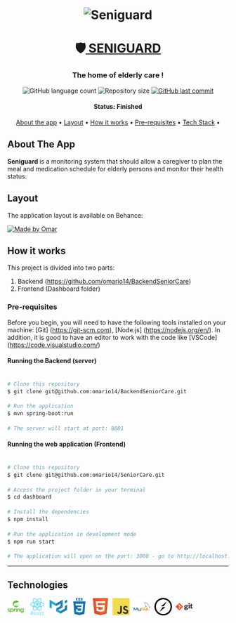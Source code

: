 
<h1 align="center">
    <img alt="Seniguard" title="#Seniguard" width="920" width="520" src="https://mir-s3-cdn-cf.behance.net/project_modules/1400/b8cf4f159411769.639dd0392bc21.png" />
</h1>

<h1 align="center">
   🛡️<a href="#"> SENIGUARD </a>
</h1>

<h3 align="center">
   The home of elderly care !
</h3>

<p align="center">
  <img alt="GitHub language count" src="https://img.shields.io/github/languages/count/omario14/SeniorCare?color=%2304D361">

  <img alt="Repository size" src="https://img.shields.io/github/repo-size/omario14/SeniorCare">

 
  <a href="https://github.com/tgmarinho/README-ecoleta/commits/master">
    <img alt="GitHub last commit" src="https://img.shields.io/github/last-commit/omario14/SeniorCare">
  </a>
    
</p>
<h4 align="center"> 
	 Status: Finished
</h4>

<p align="center">
 <a href="#about-the-app">About the app</a> •
 <a href="#layout">Layout</a> • 
 <a href="#how-it-works">How it works</a> • 
 <a href="#pre-requisites">Pre-requisites</a> • 
 <a href="#technologies">Tech Stack</a> • 

</p>

## About The App
<b> Seniguard </b> is a monitoring system that should
allow a caregiver to plan the meal and
medication schedule for elderly persons and
monitor their health status.

## Layout

The application layout is available on Behance:

<a href="https://www.behance.net/gallery/159411769/Monitoring-system-for-elderly">
  <img alt="Made by Omar" src="https://img.shields.io/badge/Access%20Layout%20-Behance-%2304D361">
</a>

## How it works

This project is divided into two parts:
1. Backend (https://github.com/omario14/BackendSeniorCare)
2. Frontend (Dashboard folder)


### Pre-requisites

Before you begin, you will need to have the following tools installed on your machine:
[Git] (https://git-scm.com), [Node.js] (https://nodejs.org/en/).
In addition, it is good to have an editor to work with the code like [VSCode] (https://code.visualstudio.com/)

#### Running the Backend (server)

```bash

# Clone this repository
$ git clone git@github.com:omario14/BackendSeniorCare.git

# Run the application 
$ mvn spring-boot:run

# The server will start at port: 8081 

```


#### Running the web application (Frontend)

```bash

# Clone this repository
$ git clone git@github.com:omario14/SeniorCare.git

# Access the project folder in your terminal
$ cd dashboard

# Install the dependencies
$ npm install

# Run the application in development mode
$ npm run start

# The application will open on the port: 3000 - go to http://localhost:3000

```

---

## Technologies
  <img src="https://github.com/devicons/devicon/blob/master/icons/spring/spring-original-wordmark.svg" title="Spring" alt="Spring" width="40" height="40"/>&nbsp;
<img src="https://github.com/devicons/devicon/blob/master/icons/react/react-original-wordmark.svg" title="React" alt="React" width="40" height="40"/>&nbsp;
<img src="https://github.com/devicons/devicon/blob/master/icons/materialui/materialui-original.svg" title="Material UI" alt="Material UI" width="40" height="40"/>&nbsp;
<img src="https://github.com/devicons/devicon/blob/master/icons/css3/css3-plain-wordmark.svg"  title="CSS3" alt="CSS" width="40" height="40"/>&nbsp;
  <img src="https://github.com/devicons/devicon/blob/master/icons/html5/html5-original.svg" title="HTML5" alt="HTML" width="40" height="40"/>&nbsp;
  <img src="https://github.com/devicons/devicon/blob/master/icons/javascript/javascript-original.svg" title="JavaScript" alt="JavaScript" width="40" height="40"/>&nbsp;
  <img src="https://github.com/devicons/devicon/blob/master/icons/mysql/mysql-original-wordmark.svg" title="MySQL"  alt="MySQL" width="40" height="40"/>&nbsp;
  <img src="https://github.com/devicons/devicon/blob/master/icons/socketio/socketio-original.svg" title="Sockerio" alt="Socketio" width="40" height="40"/>&nbsp;
  <img src="https://github.com/devicons/devicon/blob/master/icons/git/git-original-wordmark.svg" title="Git" alt="Git" width="40" height="40"/>


